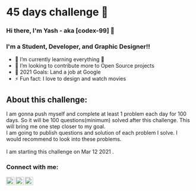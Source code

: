 # 45 days challenge 👋
### Hi there, I'm Yash - aka [codex-99] 👋

### I'm a Student, Developer, and Graphic Designer!!

- 🌱 I’m currently learning everything 🤣
- 👯 I’m looking to contribute more to Open Source projects
- 🥅 2021 Goals: Land a job at Google
- ⚡ Fun fact: I love to design and watch movies

## About this challenge:

I am gonna push myself and complete at least 1 problem each day for 100 days. So it will be 100 questions(minimum) solved after this challenge. This will bring me one step closer to my goal.
<br />
I am going to publish questions and solution of each problem I solve. I would recommend to look into these problems.
<br /> <br />
I am starting this challenge on Mar 12 2021 .

### Connect with me:

[<img align="left" alt="grapherr_10 | Twitter" width="22px" src="https://cdn.jsdelivr.net/npm/simple-icons@v3/icons/twitter.svg" />][twitter]
[<img align="left" alt="codex-99 | LinkedIn" width="22px" src="https://cdn.jsdelivr.net/npm/simple-icons@v3/icons/linkedin.svg" />][linkedin]
[<img align="left" alt="grapherr_10 | Instagram" width="22px" src="https://cdn.jsdelivr.net/npm/simple-icons@v3/icons/instagram.svg" />][instagram]

<br />

[twitter]: https://twitter.com/grapherr_10
[instagram]: https://instagram.com/grapherr_10
[linkedin]: https://www.linkedin.com/in/yash-soni-51000417b/
